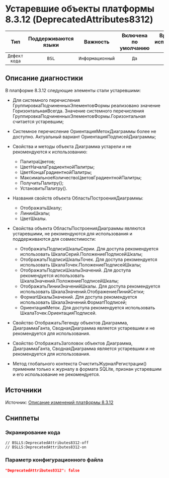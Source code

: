 # Устаревшие объекты платформы 8.3.12 (DeprecatedAttributes8312)

|      Тип      |    Поддерживаются<br>языки    |     Важность     |    Включена<br>по умолчанию    |    Время на<br>исправление (мин)    |     Теги     |
|:-------------:|:-----------------------------:|:----------------:|:------------------------------:|:-----------------------------------:|:------------:|
| `Дефект кода` |             `BSL`             | `Информационный` |              `Да`              |                 `1`                 | `deprecated` |

<!-- Блоки выше заполняются автоматически, не трогать -->
## Описание диагностики
<!-- Описание диагностики заполняется вручную. Необходимо понятным языком описать смысл и схему работу -->
В платформе 8.3.12 следующие элементы стали устаревшими:
* Для системного перечисления ГруппировкаПодчиненныхЭлементовФормы реализовано значение ГоризонтальнаяВсегда.
Значение системного перечисления ГруппировкаПодчиненныхЭлементовФормы.Горизонтальная считается устаревшим;
* Системное перечисление ОриентацияМетокДиаграммы более не доступно. Актуальный вариант ОриентацияПодписейДиаграммы;
* Свойства и методы объекта Диаграмма устарели и не рекомендуются к использованию: 
   * ПалитраЦветов;
   * ЦветНачалаГрадиентнойПалитры;
   * ЦветКонцаГрадиентнойПалитры; 
   * МаксимальноеКоличествоЦветовГрадиентнойПалитры; 
   * ПолучитьПалитру();
   * УстановитьПалитру().
* Названия свойств объекта ОбластьПостроенияДиаграммы:
   * ОтображатьШкалу;
   * ЛинииШкалы;
   * ЦветШкалы.
* Свойства объекта ОбластьПостроенияДиаграммы являются устаревшими, 
не рекомендуются для использования и поддерживаются для совместимости:
  
   * ОтображатьПодписиШкалыСерии. Для доступа рекомендуется использовать ШкалаСерий.ПоложениеПодписейШкалы;
   * ОтображатьПодписиШкалыТочек. Для доступа рекомендуется использовать ШкалаТочек.ПоложениеПодписейШкалы;
   * ОтображатьПодписиШкалыЗначений. Для доступа рекомендуется использовать ШкалаЗначений.ПоложениеПодписейШкалы;
   * ОтображатьЛинииЗначенийШкалы. Для доступа рекомендуется использовать ШкалаЗначений.ОтображениеЛинийСетки;
   * ФорматШкалыЗначений. Для доступа рекомендуется использовать ШкалаЗначений.ФорматПодписей;
   * ОриентацияМеток. Для доступа рекомендуется использовать ШкалаТочек.ОриентацияПодписей.
* Свойство ОтображатьЛегенду объектов Диаграмма, ДиаграммаГанта, СводнаяДиаграмма является устаревшим 
и не рекомендуется для использования.
* Свойство ОтображатьЗаголовок объектов Диаграмма, ДиаграммаГанта, СводнаяДиаграмма является устаревшим и
 не рекомендуется для использования.
* Метод глобального контекста ОчиститьЖурналРегистрации() 
применим только к журналу в формата SQLite, признан устаревшим и его использование не рекомендуется.
  
## Источники
<!-- Необходимо указывать ссылки на все источники, из которых почерпнута информация для создания диагностики -->

Источник: [Описание изменений платформы 8.3.12](https://dl04.1c.ru/content/Platform/8_3_12_1714/1cv8upd_8_3_12_1714.htm)

## Сниппеты

<!-- Блоки ниже заполняются автоматически, не трогать -->
### Экранирование кода

```bsl
// BSLLS:DeprecatedAttributes8312-off
// BSLLS:DeprecatedAttributes8312-on
```

### Параметр конфигурационного файла

```json
"DeprecatedAttributes8312": false
```
